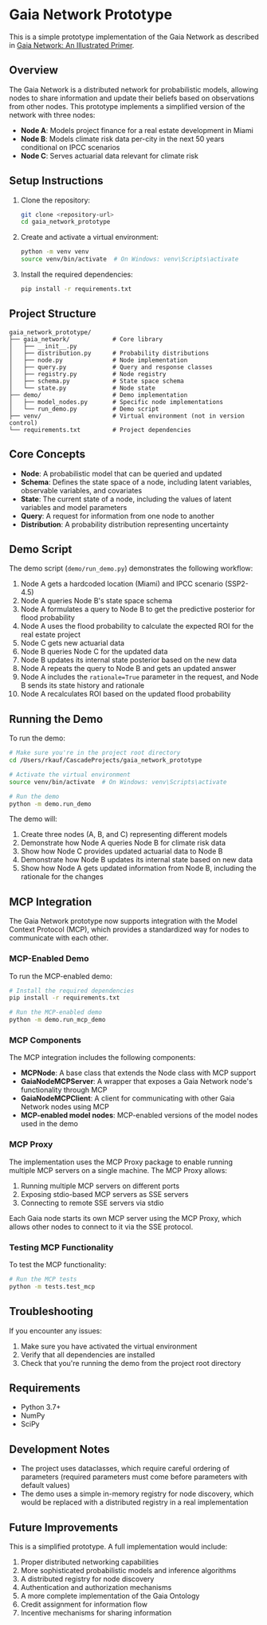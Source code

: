 # Gaia Network Prototype

This is a simple prototype implementation of the Gaia Network as described in [Gaia Network: An Illustrated Primer](https://engineeringideas.substack.com/p/gaia-network-an-illustrated-primer).

## Overview

The Gaia Network is a distributed network for probabilistic models, allowing nodes to share information and update their beliefs based on observations from other nodes. This prototype implements a simplified version of the network with three nodes:

- **Node A**: Models project finance for a real estate development in Miami
- **Node B**: Models climate risk data per-city in the next 50 years conditional on IPCC scenarios
- **Node C**: Serves actuarial data relevant for climate risk

## Setup Instructions

1. Clone the repository:
   ```bash
   git clone <repository-url>
   cd gaia_network_prototype
   ```

2. Create and activate a virtual environment:
   ```bash
   python -m venv venv
   source venv/bin/activate  # On Windows: venv\Scripts\activate
   ```

3. Install the required dependencies:
   ```bash
   pip install -r requirements.txt
   ```

## Project Structure

```
gaia_network_prototype/
├── gaia_network/            # Core library
│   ├── __init__.py
│   ├── distribution.py      # Probability distributions
│   ├── node.py              # Node implementation
│   ├── query.py             # Query and response classes
│   ├── registry.py          # Node registry
│   ├── schema.py            # State space schema
│   └── state.py             # Node state
├── demo/                    # Demo implementation
│   ├── model_nodes.py       # Specific node implementations
│   └── run_demo.py          # Demo script
├── venv/                    # Virtual environment (not in version control)
└── requirements.txt         # Project dependencies
```

## Core Concepts

- **Node**: A probabilistic model that can be queried and updated
- **Schema**: Defines the state space of a node, including latent variables, observable variables, and covariates
- **State**: The current state of a node, including the values of latent variables and model parameters
- **Query**: A request for information from one node to another
- **Distribution**: A probability distribution representing uncertainty

## Demo Script

The demo script (`demo/run_demo.py`) demonstrates the following workflow:

1. Node A gets a hardcoded location (Miami) and IPCC scenario (SSP2-4.5)
2. Node A queries Node B's state space schema
3. Node A formulates a query to Node B to get the predictive posterior for flood probability
4. Node A uses the flood probability to calculate the expected ROI for the real estate project
5. Node C gets new actuarial data
6. Node B queries Node C for the updated data
7. Node B updates its internal state posterior based on the new data
8. Node A repeats the query to Node B and gets an updated answer
9. Node A includes the `rationale=True` parameter in the request, and Node B sends its state history and rationale
10. Node A recalculates ROI based on the updated flood probability

## Running the Demo

To run the demo:

```bash
# Make sure you're in the project root directory
cd /Users/rkauf/CascadeProjects/gaia_network_prototype

# Activate the virtual environment
source venv/bin/activate  # On Windows: venv\Scripts\activate

# Run the demo
python -m demo.run_demo
```

The demo will:
1. Create three nodes (A, B, and C) representing different models
2. Demonstrate how Node A queries Node B for climate risk data
3. Show how Node C provides updated actuarial data to Node B
4. Demonstrate how Node B updates its internal state based on new data
5. Show how Node A gets updated information from Node B, including the rationale for the changes

## MCP Integration

The Gaia Network prototype now supports integration with the Model Context Protocol (MCP), which provides a standardized way for nodes to communicate with each other.

### MCP-Enabled Demo

To run the MCP-enabled demo:

```bash
# Install the required dependencies
pip install -r requirements.txt

# Run the MCP-enabled demo
python -m demo.run_mcp_demo
```

### MCP Components

The MCP integration includes the following components:

- **MCPNode**: A base class that extends the Node class with MCP support
- **GaiaNodeMCPServer**: A wrapper that exposes a Gaia Network node's functionality through MCP
- **GaiaNodeMCPClient**: A client for communicating with other Gaia Network nodes using MCP
- **MCP-enabled model nodes**: MCP-enabled versions of the model nodes used in the demo

### MCP Proxy

The implementation uses the MCP Proxy package to enable running multiple MCP servers on a single machine. The MCP Proxy allows:

1. Running multiple MCP servers on different ports
2. Exposing stdio-based MCP servers as SSE servers
3. Connecting to remote SSE servers via stdio

Each Gaia node starts its own MCP server using the MCP Proxy, which allows other nodes to connect to it via the SSE protocol.

### Testing MCP Functionality

To test the MCP functionality:

```bash
# Run the MCP tests
python -m tests.test_mcp
```

## Troubleshooting

If you encounter any issues:

1. Make sure you have activated the virtual environment
2. Verify that all dependencies are installed
3. Check that you're running the demo from the project root directory

## Requirements

- Python 3.7+
- NumPy
- SciPy

## Development Notes

- The project uses dataclasses, which require careful ordering of parameters (required parameters must come before parameters with default values)
- The demo uses a simple in-memory registry for node discovery, which would be replaced with a distributed registry in a real implementation

## Future Improvements

This is a simplified prototype. A full implementation would include:

1. Proper distributed networking capabilities
2. More sophisticated probabilistic models and inference algorithms
3. A distributed registry for node discovery
4. Authentication and authorization mechanisms
5. A more complete implementation of the Gaia Ontology
6. Credit assignment for information flow
7. Incentive mechanisms for sharing information
